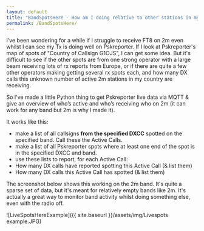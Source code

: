 ```yaml
---
layout: default
title: "BandSpotsHere - How am I doing relative to other stations in my DXCC?"
permalink: /BandSpotsHere/
---
```


I’ve been wondering for a while if I struggle to receive FT8 on 2m even whilst I can see my Tx is doing well on Pskreporter. If I look at Pskreporter's map of spots of "Country of Callsign G1OJS", I can get some idea. But it's difficult to see if the other spots are from one strong operator with a large beam receiving lots of rx reports from Europe, or if there are quite a few other operators making getting several rx spots each, and how many DX calls this unknown number of active 2m stations in my country are receiving. 

So I've made a little Python thing to get Pskreporter live data via MQTT & give an overview of who’s active and who’s receiving who on 2m (it can work for any band but 2m is why I made it). 

It works like this: 
- make a list of all callsigns **from the specified DXCC** spotted on the specified band. Call these the Active Calls.
- make a list of all Pskreporter spots where at least one end of the spot is in the specified DXCC and band.
- use these lists to report, for each Active Call:
-   How many DX calls have reported spotting this Active Call (& list them)
-   How many DX calls this Active Call has spotted (& list them)

The screenshot below shows this working on the 2m band. It's quite a sparse set of data, but it's meant for relatively empty bands like 2m. It's actually a great way to monitor band activity whilst doing something else, even with the radio off.

![LiveSpotsHereExample]({{ site.baseurl }}/assets/img/Livespots example.JPG)
